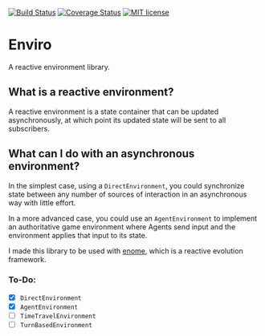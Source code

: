 [![Build Status](https://travis-ci.org/fiberwire/enviro.svg?branch=master)](https://travis-ci.org/fiberwire/enviro.svg?branch=master)
[![Coverage Status](https://coveralls.io/repos/github/fiberwire/enviro/badge.svg?branch=master)](https://coveralls.io/github/fiberwire/enviro?branch=master)
[![MIT license](http://img.shields.io/badge/license-MIT-brightgreen.svg)](http://opensource.org/licenses/MIT)

# Enviro
A reactive environment library.

## What is a reactive environment?
A reactive environment is a state container that can be updated asynchronously, at which point its updated state will be sent to all subscribers.

## What can I do with an asynchronous environment?
In the simplest case, using a `DirectEnvironment`, you could synchronize state between any number of sources of interaction in an asynchronous way with little effort.

In a more advanced case, you could use an `AgentEnvironment` to implement an authoritative game environment where Agents send input and the environment applies that input to its state.

I made this library to be used with [enome](http://www.github.com/fiberwire/enome), which is a reactive evolution framework.

### To-Do:
 - [x] `DirectEnvironment`
 - [x] `AgentEnvironment`
 - [ ] `TimeTravelEnvironment`
 - [ ] `TurnBasedEnvironment`